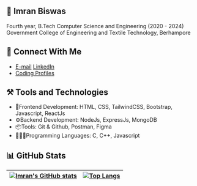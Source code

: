 ## 🤖 Imran Biswas
Fourth year, B.Tech Computer Science and Engineering (2020 - 2024)  
Government College of Engineering and Textile Technology, Berhampore  

## 👻 Connect With Me
- <a href="mailto:imranbiswas2209@gmail.com">E-mail</a>   <a href="https://www.linkedin.com/in/imranbiswas/" rel="nofollow">LinkedIn</a>
- <a href="https://linktr.ee/imran_biswas" rel="nofollow">Coding Profiles</a></p>

## ⚒️ Tools and Technologies
- 🎨Frontend Development: HTML, CSS, TailwindCSS, Bootstrap, Javascript, ReactJs
- ⚙️Backend Development: NodeJs, ExpressJs, MongoDB  
- 📦Tools: Git & Github, Postman, Figma  
- 💁🏽‍♂️Programming Languages: C, C++, Javascript  

## 📊 GitHub Stats
| [![Imran's GitHub stats](https://github-readme-stats.vercel.app/api?username=utopian-coder)](https://github.com/utopian-coder/github-readme-stats) | [![Top Langs](https://github-readme-stats.vercel.app/api/top-langs/?username=utopian-coder&layout=compact)](https://github.com/utopian-coder/github-readme-stats) |
| --- | --- |
